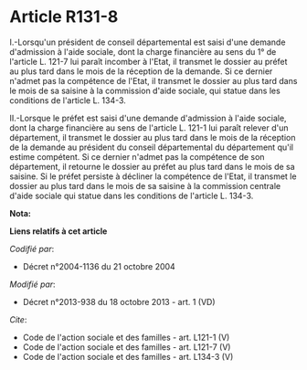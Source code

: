 # Article R131-8

I.-Lorsqu'un président de conseil départemental est saisi d'une demande d'admission à l'aide sociale, dont la charge
financière au sens du 1° de l'article L. 121-7 lui paraît incomber à l'Etat, il transmet le dossier au préfet au plus tard
dans le mois de la réception de la demande. Si ce dernier n'admet pas la compétence de l'Etat, il transmet le dossier au plus
tard dans le mois de sa saisine à la commission d'aide sociale, qui statue dans les conditions de l'article L. 134-3.

II.-Lorsque le préfet est saisi d'une demande d'admission à l'aide sociale, dont la charge financière au sens de l'article L.
121-1 lui paraît relever d'un département, il transmet le dossier au plus tard dans le mois de la réception de la demande au
président du conseil départemental du département qu'il estime compétent. Si ce dernier n'admet pas la compétence de son
département, il retourne le dossier au préfet au plus tard dans le mois de sa saisine. Si le préfet persiste à décliner la
compétence de l'Etat, il transmet le dossier au plus tard dans le mois de sa saisine à la commission centrale d'aide sociale
qui statue dans les conditions de l'article L. 134-3.

**Nota:**



**Liens relatifs à cet article**

_Codifié par_:

  - Décret n°2004-1136 du 21 octobre 2004

_Modifié par_:

  - Décret n°2013-938 du 18 octobre 2013 - art. 1 (VD)

_Cite_:

  - Code de l'action sociale et des familles - art. L121-1 (V)
  - Code de l'action sociale et des familles - art. L121-7 (V)
  - Code de l'action sociale et des familles - art. L134-3 (V)

